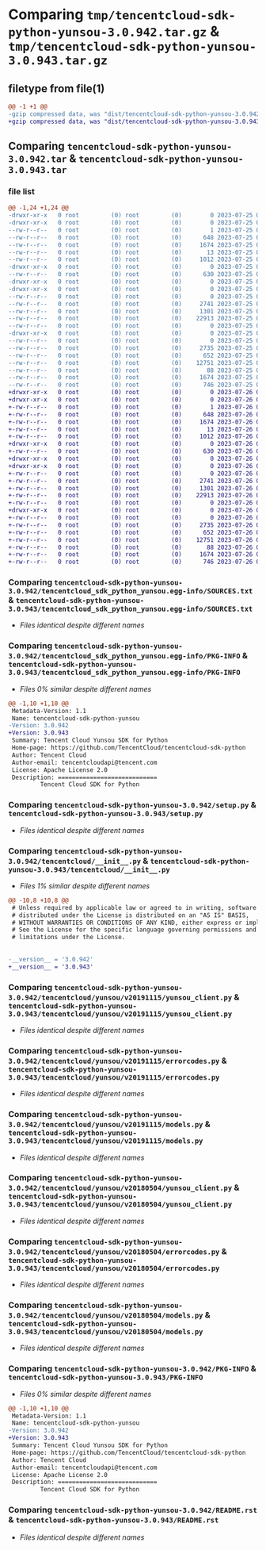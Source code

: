 # Comparing `tmp/tencentcloud-sdk-python-yunsou-3.0.942.tar.gz` & `tmp/tencentcloud-sdk-python-yunsou-3.0.943.tar.gz`

## filetype from file(1)

```diff
@@ -1 +1 @@
-gzip compressed data, was "dist/tencentcloud-sdk-python-yunsou-3.0.942.tar", last modified: Tue Jul 25 04:30:33 2023, max compression
+gzip compressed data, was "dist/tencentcloud-sdk-python-yunsou-3.0.943.tar", last modified: Wed Jul 26 00:49:04 2023, max compression
```

## Comparing `tencentcloud-sdk-python-yunsou-3.0.942.tar` & `tencentcloud-sdk-python-yunsou-3.0.943.tar`

### file list

```diff
@@ -1,24 +1,24 @@
-drwxr-xr-x   0 root         (0) root         (0)        0 2023-07-25 04:30:33.000000 tencentcloud-sdk-python-yunsou-3.0.942/
-drwxr-xr-x   0 root         (0) root         (0)        0 2023-07-25 04:30:33.000000 tencentcloud-sdk-python-yunsou-3.0.942/tencentcloud_sdk_python_yunsou.egg-info/
--rw-r--r--   0 root         (0) root         (0)        1 2023-07-25 04:30:33.000000 tencentcloud-sdk-python-yunsou-3.0.942/tencentcloud_sdk_python_yunsou.egg-info/dependency_links.txt
--rw-r--r--   0 root         (0) root         (0)      648 2023-07-25 04:30:33.000000 tencentcloud-sdk-python-yunsou-3.0.942/tencentcloud_sdk_python_yunsou.egg-info/SOURCES.txt
--rw-r--r--   0 root         (0) root         (0)     1674 2023-07-25 04:30:33.000000 tencentcloud-sdk-python-yunsou-3.0.942/tencentcloud_sdk_python_yunsou.egg-info/PKG-INFO
--rw-r--r--   0 root         (0) root         (0)       13 2023-07-25 04:30:33.000000 tencentcloud-sdk-python-yunsou-3.0.942/tencentcloud_sdk_python_yunsou.egg-info/top_level.txt
--rw-r--r--   0 root         (0) root         (0)     1012 2023-07-25 04:30:33.000000 tencentcloud-sdk-python-yunsou-3.0.942/setup.py
-drwxr-xr-x   0 root         (0) root         (0)        0 2023-07-25 04:30:33.000000 tencentcloud-sdk-python-yunsou-3.0.942/tencentcloud/
--rw-r--r--   0 root         (0) root         (0)      630 2023-07-25 04:30:33.000000 tencentcloud-sdk-python-yunsou-3.0.942/tencentcloud/__init__.py
-drwxr-xr-x   0 root         (0) root         (0)        0 2023-07-25 04:30:33.000000 tencentcloud-sdk-python-yunsou-3.0.942/tencentcloud/yunsou/
-drwxr-xr-x   0 root         (0) root         (0)        0 2023-07-25 04:30:33.000000 tencentcloud-sdk-python-yunsou-3.0.942/tencentcloud/yunsou/v20191115/
--rw-r--r--   0 root         (0) root         (0)        0 2023-07-25 04:30:33.000000 tencentcloud-sdk-python-yunsou-3.0.942/tencentcloud/yunsou/v20191115/__init__.py
--rw-r--r--   0 root         (0) root         (0)     2741 2023-07-25 04:30:33.000000 tencentcloud-sdk-python-yunsou-3.0.942/tencentcloud/yunsou/v20191115/yunsou_client.py
--rw-r--r--   0 root         (0) root         (0)     1301 2023-07-25 04:30:33.000000 tencentcloud-sdk-python-yunsou-3.0.942/tencentcloud/yunsou/v20191115/errorcodes.py
--rw-r--r--   0 root         (0) root         (0)    22913 2023-07-25 04:30:33.000000 tencentcloud-sdk-python-yunsou-3.0.942/tencentcloud/yunsou/v20191115/models.py
--rw-r--r--   0 root         (0) root         (0)        0 2023-07-25 04:30:33.000000 tencentcloud-sdk-python-yunsou-3.0.942/tencentcloud/yunsou/__init__.py
-drwxr-xr-x   0 root         (0) root         (0)        0 2023-07-25 04:30:33.000000 tencentcloud-sdk-python-yunsou-3.0.942/tencentcloud/yunsou/v20180504/
--rw-r--r--   0 root         (0) root         (0)        0 2023-07-25 04:30:33.000000 tencentcloud-sdk-python-yunsou-3.0.942/tencentcloud/yunsou/v20180504/__init__.py
--rw-r--r--   0 root         (0) root         (0)     2735 2023-07-25 04:30:33.000000 tencentcloud-sdk-python-yunsou-3.0.942/tencentcloud/yunsou/v20180504/yunsou_client.py
--rw-r--r--   0 root         (0) root         (0)      652 2023-07-25 04:30:33.000000 tencentcloud-sdk-python-yunsou-3.0.942/tencentcloud/yunsou/v20180504/errorcodes.py
--rw-r--r--   0 root         (0) root         (0)    12751 2023-07-25 04:30:33.000000 tencentcloud-sdk-python-yunsou-3.0.942/tencentcloud/yunsou/v20180504/models.py
--rw-r--r--   0 root         (0) root         (0)       88 2023-07-25 04:30:33.000000 tencentcloud-sdk-python-yunsou-3.0.942/setup.cfg
--rw-r--r--   0 root         (0) root         (0)     1674 2023-07-25 04:30:33.000000 tencentcloud-sdk-python-yunsou-3.0.942/PKG-INFO
--rw-r--r--   0 root         (0) root         (0)      746 2023-07-25 04:30:33.000000 tencentcloud-sdk-python-yunsou-3.0.942/README.rst
+drwxr-xr-x   0 root         (0) root         (0)        0 2023-07-26 00:49:04.000000 tencentcloud-sdk-python-yunsou-3.0.943/
+drwxr-xr-x   0 root         (0) root         (0)        0 2023-07-26 00:49:04.000000 tencentcloud-sdk-python-yunsou-3.0.943/tencentcloud_sdk_python_yunsou.egg-info/
+-rw-r--r--   0 root         (0) root         (0)        1 2023-07-26 00:49:04.000000 tencentcloud-sdk-python-yunsou-3.0.943/tencentcloud_sdk_python_yunsou.egg-info/dependency_links.txt
+-rw-r--r--   0 root         (0) root         (0)      648 2023-07-26 00:49:04.000000 tencentcloud-sdk-python-yunsou-3.0.943/tencentcloud_sdk_python_yunsou.egg-info/SOURCES.txt
+-rw-r--r--   0 root         (0) root         (0)     1674 2023-07-26 00:49:04.000000 tencentcloud-sdk-python-yunsou-3.0.943/tencentcloud_sdk_python_yunsou.egg-info/PKG-INFO
+-rw-r--r--   0 root         (0) root         (0)       13 2023-07-26 00:49:04.000000 tencentcloud-sdk-python-yunsou-3.0.943/tencentcloud_sdk_python_yunsou.egg-info/top_level.txt
+-rw-r--r--   0 root         (0) root         (0)     1012 2023-07-26 00:49:04.000000 tencentcloud-sdk-python-yunsou-3.0.943/setup.py
+drwxr-xr-x   0 root         (0) root         (0)        0 2023-07-26 00:49:04.000000 tencentcloud-sdk-python-yunsou-3.0.943/tencentcloud/
+-rw-r--r--   0 root         (0) root         (0)      630 2023-07-26 00:49:04.000000 tencentcloud-sdk-python-yunsou-3.0.943/tencentcloud/__init__.py
+drwxr-xr-x   0 root         (0) root         (0)        0 2023-07-26 00:49:04.000000 tencentcloud-sdk-python-yunsou-3.0.943/tencentcloud/yunsou/
+drwxr-xr-x   0 root         (0) root         (0)        0 2023-07-26 00:49:04.000000 tencentcloud-sdk-python-yunsou-3.0.943/tencentcloud/yunsou/v20191115/
+-rw-r--r--   0 root         (0) root         (0)        0 2023-07-26 00:49:04.000000 tencentcloud-sdk-python-yunsou-3.0.943/tencentcloud/yunsou/v20191115/__init__.py
+-rw-r--r--   0 root         (0) root         (0)     2741 2023-07-26 00:49:04.000000 tencentcloud-sdk-python-yunsou-3.0.943/tencentcloud/yunsou/v20191115/yunsou_client.py
+-rw-r--r--   0 root         (0) root         (0)     1301 2023-07-26 00:49:04.000000 tencentcloud-sdk-python-yunsou-3.0.943/tencentcloud/yunsou/v20191115/errorcodes.py
+-rw-r--r--   0 root         (0) root         (0)    22913 2023-07-26 00:49:04.000000 tencentcloud-sdk-python-yunsou-3.0.943/tencentcloud/yunsou/v20191115/models.py
+-rw-r--r--   0 root         (0) root         (0)        0 2023-07-26 00:49:04.000000 tencentcloud-sdk-python-yunsou-3.0.943/tencentcloud/yunsou/__init__.py
+drwxr-xr-x   0 root         (0) root         (0)        0 2023-07-26 00:49:04.000000 tencentcloud-sdk-python-yunsou-3.0.943/tencentcloud/yunsou/v20180504/
+-rw-r--r--   0 root         (0) root         (0)        0 2023-07-26 00:49:04.000000 tencentcloud-sdk-python-yunsou-3.0.943/tencentcloud/yunsou/v20180504/__init__.py
+-rw-r--r--   0 root         (0) root         (0)     2735 2023-07-26 00:49:04.000000 tencentcloud-sdk-python-yunsou-3.0.943/tencentcloud/yunsou/v20180504/yunsou_client.py
+-rw-r--r--   0 root         (0) root         (0)      652 2023-07-26 00:49:04.000000 tencentcloud-sdk-python-yunsou-3.0.943/tencentcloud/yunsou/v20180504/errorcodes.py
+-rw-r--r--   0 root         (0) root         (0)    12751 2023-07-26 00:49:04.000000 tencentcloud-sdk-python-yunsou-3.0.943/tencentcloud/yunsou/v20180504/models.py
+-rw-r--r--   0 root         (0) root         (0)       88 2023-07-26 00:49:04.000000 tencentcloud-sdk-python-yunsou-3.0.943/setup.cfg
+-rw-r--r--   0 root         (0) root         (0)     1674 2023-07-26 00:49:04.000000 tencentcloud-sdk-python-yunsou-3.0.943/PKG-INFO
+-rw-r--r--   0 root         (0) root         (0)      746 2023-07-26 00:49:04.000000 tencentcloud-sdk-python-yunsou-3.0.943/README.rst
```

### Comparing `tencentcloud-sdk-python-yunsou-3.0.942/tencentcloud_sdk_python_yunsou.egg-info/SOURCES.txt` & `tencentcloud-sdk-python-yunsou-3.0.943/tencentcloud_sdk_python_yunsou.egg-info/SOURCES.txt`

 * *Files identical despite different names*

### Comparing `tencentcloud-sdk-python-yunsou-3.0.942/tencentcloud_sdk_python_yunsou.egg-info/PKG-INFO` & `tencentcloud-sdk-python-yunsou-3.0.943/tencentcloud_sdk_python_yunsou.egg-info/PKG-INFO`

 * *Files 0% similar despite different names*

```diff
@@ -1,10 +1,10 @@
 Metadata-Version: 1.1
 Name: tencentcloud-sdk-python-yunsou
-Version: 3.0.942
+Version: 3.0.943
 Summary: Tencent Cloud Yunsou SDK for Python
 Home-page: https://github.com/TencentCloud/tencentcloud-sdk-python
 Author: Tencent Cloud
 Author-email: tencentcloudapi@tencent.com
 License: Apache License 2.0
 Description: ============================
         Tencent Cloud SDK for Python
```

### Comparing `tencentcloud-sdk-python-yunsou-3.0.942/setup.py` & `tencentcloud-sdk-python-yunsou-3.0.943/setup.py`

 * *Files identical despite different names*

### Comparing `tencentcloud-sdk-python-yunsou-3.0.942/tencentcloud/__init__.py` & `tencentcloud-sdk-python-yunsou-3.0.943/tencentcloud/__init__.py`

 * *Files 1% similar despite different names*

```diff
@@ -10,8 +10,8 @@
 # Unless required by applicable law or agreed to in writing, software
 # distributed under the License is distributed on an "AS IS" BASIS,
 # WITHOUT WARRANTIES OR CONDITIONS OF ANY KIND, either express or implied.
 # See the License for the specific language governing permissions and
 # limitations under the License.
 
 
-__version__ = '3.0.942'
+__version__ = '3.0.943'
```

### Comparing `tencentcloud-sdk-python-yunsou-3.0.942/tencentcloud/yunsou/v20191115/yunsou_client.py` & `tencentcloud-sdk-python-yunsou-3.0.943/tencentcloud/yunsou/v20191115/yunsou_client.py`

 * *Files identical despite different names*

### Comparing `tencentcloud-sdk-python-yunsou-3.0.942/tencentcloud/yunsou/v20191115/errorcodes.py` & `tencentcloud-sdk-python-yunsou-3.0.943/tencentcloud/yunsou/v20191115/errorcodes.py`

 * *Files identical despite different names*

### Comparing `tencentcloud-sdk-python-yunsou-3.0.942/tencentcloud/yunsou/v20191115/models.py` & `tencentcloud-sdk-python-yunsou-3.0.943/tencentcloud/yunsou/v20191115/models.py`

 * *Files identical despite different names*

### Comparing `tencentcloud-sdk-python-yunsou-3.0.942/tencentcloud/yunsou/v20180504/yunsou_client.py` & `tencentcloud-sdk-python-yunsou-3.0.943/tencentcloud/yunsou/v20180504/yunsou_client.py`

 * *Files identical despite different names*

### Comparing `tencentcloud-sdk-python-yunsou-3.0.942/tencentcloud/yunsou/v20180504/errorcodes.py` & `tencentcloud-sdk-python-yunsou-3.0.943/tencentcloud/yunsou/v20180504/errorcodes.py`

 * *Files identical despite different names*

### Comparing `tencentcloud-sdk-python-yunsou-3.0.942/tencentcloud/yunsou/v20180504/models.py` & `tencentcloud-sdk-python-yunsou-3.0.943/tencentcloud/yunsou/v20180504/models.py`

 * *Files identical despite different names*

### Comparing `tencentcloud-sdk-python-yunsou-3.0.942/PKG-INFO` & `tencentcloud-sdk-python-yunsou-3.0.943/PKG-INFO`

 * *Files 0% similar despite different names*

```diff
@@ -1,10 +1,10 @@
 Metadata-Version: 1.1
 Name: tencentcloud-sdk-python-yunsou
-Version: 3.0.942
+Version: 3.0.943
 Summary: Tencent Cloud Yunsou SDK for Python
 Home-page: https://github.com/TencentCloud/tencentcloud-sdk-python
 Author: Tencent Cloud
 Author-email: tencentcloudapi@tencent.com
 License: Apache License 2.0
 Description: ============================
         Tencent Cloud SDK for Python
```

### Comparing `tencentcloud-sdk-python-yunsou-3.0.942/README.rst` & `tencentcloud-sdk-python-yunsou-3.0.943/README.rst`

 * *Files identical despite different names*

